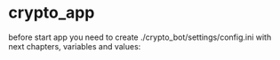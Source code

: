 # crypto_app
before start app you need to create ./crypto_bot/settings/config.ini with next chapters, variables and values:
